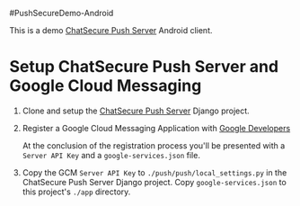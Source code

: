 #PushSecureDemo-Android

This is a demo [ChatSecure Push Server](https://github.com/ChatSecure/ChatSecure-Push-Server) Android client.

# Setup ChatSecure Push Server and Google Cloud Messaging

1. Clone and setup the [ChatSecure Push Server](https://github.com/ChatSecure/ChatSecure-Push-Server) Django project.

2. Register a Google Cloud Messaging Application with [Google Developers](https://developers.google.com/mobile/add)

    At the conclusion of the registration process you'll be presented with a `Server API Key` and a `google-services.json` file.

3. Copy the GCM `Server API Key` to `./push/push/local_settings.py` in the ChatSecure Push Server Django project. Copy `google-services.json` to this project's `./app` directory.